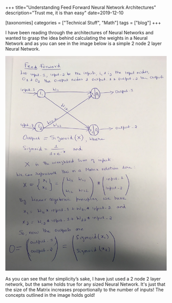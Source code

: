 +++
title="Understanding Feed Forward Neural Network Architectures"
description="Trust me, it is than easy"
date=2019-12-10

[taxonomies]
categories = ["Technical Stuff", "Math"]
tags = ["blog"]
+++


I have been reading through the architectures of Neural Networks and wanted to grasp the idea behind calculating the weights in a Neural Network and as you 
can see in the image below is a simple 2 node 2 layer Neural Network.

![Feed Forward Neural Network](/images/math-feed-forward-neural-network.jpg)

As you can see that for simplicity’s sake, I have just used a 2 node 2 layer network, but the same holds true for any sized Neural Network. It's just that 
the size of the Matrix increases proportionally to the number of inputs! The concepts outlined in the image holds gold!
